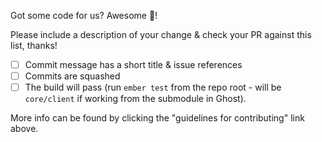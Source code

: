 Got some code for us? Awesome 🎊!

Please include a description of your change & check your PR against this list, thanks!
- [ ] Commit message has a short title & issue references
- [ ] Commits are squashed 
- [ ] The build will pass (run `ember test` from the repo root - will be `core/client` if working from the submodule in Ghost).

More info can be found by clicking the "guidelines for contributing" link above.
